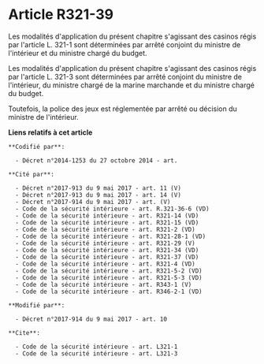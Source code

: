 # Article R321-39

Les modalités d'application du présent chapitre s'agissant des casinos régis par l'article L. 321-1 sont déterminées par
arrêté conjoint du ministre de l'intérieur et du ministre chargé du budget. 

Les modalités d'application du présent chapitre s'agissant des casinos régis par l'article L. 321-3 sont déterminées par
arrêté conjoint du ministre de l'intérieur, du ministre chargé de la marine marchande et du ministre chargé du budget. 

Toutefois, la police des jeux est réglementée par arrêté ou décision du ministre de l'intérieur.

**Liens relatifs à cet article**

	**Codifié par**:

	  - Décret n°2014-1253 du 27 octobre 2014 - art.

	**Cité par**:

	  - Décret n°2017-913 du 9 mai 2017 - art. 11 (V)
	  - Décret n°2017-913 du 9 mai 2017 - art. 14 (V)
	  - Décret n°2017-914 du 9 mai 2017 - art. (V)
	  - Code de la sécurité intérieure - art. R.321-36-6 (VD)
	  - Code de la sécurité intérieure - art. R321-14 (VD)
	  - Code de la sécurité intérieure - art. R321-15 (VD)
	  - Code de la sécurité intérieure - art. R321-2 (VD)
	  - Code de la sécurité intérieure - art. R321-28-1 (VD)
	  - Code de la sécurité intérieure - art. R321-29 (V)
	  - Code de la sécurité intérieure - art. R321-34 (VD)
	  - Code de la sécurité intérieure - art. R321-37 (VD)
	  - Code de la sécurité intérieure - art. R321-4 (VD)
	  - Code de la sécurité intérieure - art. R321-5-2 (VD)
	  - Code de la sécurité intérieure - art. R321-5-3 (VD)
	  - Code de la sécurité intérieure - art. R343-1 (V)
	  - Code de la sécurité intérieure - art. R346-2-1 (VD)

	**Modifié par**:

	  - Décret n°2017-914 du 9 mai 2017 - art. 10

	**Cite**:

	  - Code de la sécurité intérieure - art. L321-1
	  - Code de la sécurité intérieure - art. L321-3
